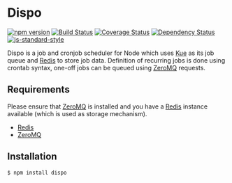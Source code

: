 # Dispo

[![npm version](https://badge.fury.io/js/mongoose-patch-history.svg)](https://badge.fury.io/js/dispo) [![Build Status](https://travis-ci.org/gonsfx/dispo.svg?branch=master)](https://travis-ci.org/gonsfx/dispo) [![Coverage Status](https://coveralls.io/repos/github/gonsfx/dispo/badge.svg?branch=master)](https://coveralls.io/github/gonsfx/dispo?branch=master) [![Dependency Status](https://david-dm.org/gonsfx/dispo.svg)](https://david-dm.org/gonsfx/dispo) [![js-standard-style](https://img.shields.io/badge/code%20style-standard-brightgreen.svg)](http://standardjs.com/)

Dispo is a job and cronjob scheduler for Node which uses [Kue](https://github.com/Automattic/kue) as its job queue and [Redis](http://redis.io/) to store job data. Definition of recurring jobs is done using crontab syntax, one-off jobs can be queued using [ZeroMQ](http://zeromq.org/) requests.

## Requirements

Please ensure that [ZeroMQ](http://zeromq.org/) is installed and you have a [Redis](http://redis.io/) instance available (which is used as storage mechanism).

- [Redis](http://redis.io/)
- [ZeroMQ](http://zeromq.org/)

## Installation

    $ npm install dispo

<!--
## Usage
Needs .json or .js with CommonJS export in which jobs are defined
-->
